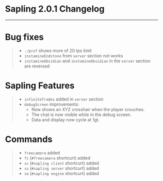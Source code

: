 # Sapling 2.0.1 Changelog

---
# Bug fixes
> - `./prof` shows more of 20 tps limit
> - `instamineEndstone` from `server` section not works
> - `instamineObsidian` and `instamineObsidian` in the `server` section are reversed

# Sapling Features
> - `infiniteTrades` added in `server` section
> - `debugScreen` improvements: 
>   - Now shows an XYZ crosshair when the player crouches.
>   - The chat is now visible while in the debug screen.
>   - Data and display now cycle at 1gt.

# Commands
> - `freecamera` added
> - `fc` (`#freecamera` shortcurt) added
> - `sc` (`#sapling client` shortcurt) added
> - `ss` (`#sapling server` shortcurt) added
> - `se` (`#sapling engine` shortcurt) added 